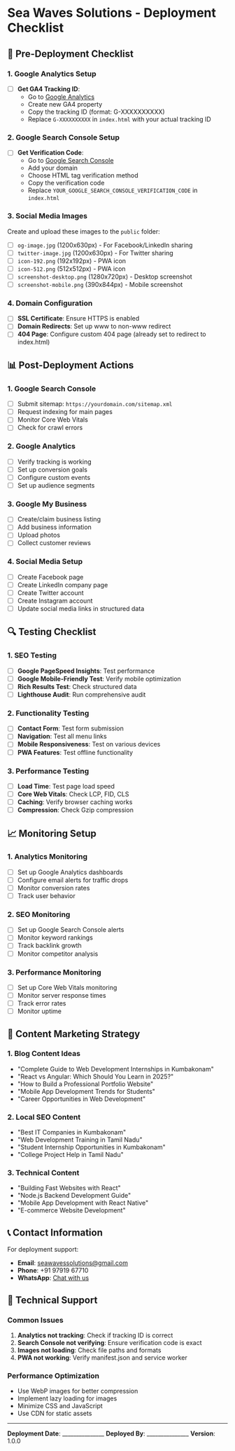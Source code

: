 # Sea Waves Solutions - Deployment Checklist

## 🚀 Pre-Deployment Checklist

### 1. Google Analytics Setup
- [ ] **Get GA4 Tracking ID**: 
  - Go to [Google Analytics](https://analytics.google.com)
  - Create new GA4 property
  - Copy the tracking ID (format: G-XXXXXXXXXX)
  - Replace `G-XXXXXXXXXX` in `index.html` with your actual tracking ID

### 2. Google Search Console Setup
- [ ] **Get Verification Code**:
  - Go to [Google Search Console](https://search.google.com/search-console)
  - Add your domain
  - Choose HTML tag verification method
  - Copy the verification code
  - Replace `YOUR_GOOGLE_SEARCH_CONSOLE_VERIFICATION_CODE` in `index.html`

### 3. Social Media Images
Create and upload these images to the `public` folder:
- [ ] `og-image.jpg` (1200x630px) - For Facebook/LinkedIn sharing
- [ ] `twitter-image.jpg` (1200x630px) - For Twitter sharing
- [ ] `icon-192.png` (192x192px) - PWA icon
- [ ] `icon-512.png` (512x512px) - PWA icon
- [ ] `screenshot-desktop.png` (1280x720px) - Desktop screenshot
- [ ] `screenshot-mobile.png` (390x844px) - Mobile screenshot

### 4. Domain Configuration
- [ ] **SSL Certificate**: Ensure HTTPS is enabled
- [ ] **Domain Redirects**: Set up www to non-www redirect
- [ ] **404 Page**: Configure custom 404 page (already set to redirect to index.html)

## 📊 Post-Deployment Actions

### 1. Google Search Console
- [ ] Submit sitemap: `https://yourdomain.com/sitemap.xml`
- [ ] Request indexing for main pages
- [ ] Monitor Core Web Vitals
- [ ] Check for crawl errors

### 2. Google Analytics
- [ ] Verify tracking is working
- [ ] Set up conversion goals
- [ ] Configure custom events
- [ ] Set up audience segments

### 3. Google My Business
- [ ] Create/claim business listing
- [ ] Add business information
- [ ] Upload photos
- [ ] Collect customer reviews

### 4. Social Media Setup
- [ ] Create Facebook page
- [ ] Create LinkedIn company page
- [ ] Create Twitter account
- [ ] Create Instagram account
- [ ] Update social media links in structured data

## 🔍 Testing Checklist

### 1. SEO Testing
- [ ] **Google PageSpeed Insights**: Test performance
- [ ] **Google Mobile-Friendly Test**: Verify mobile optimization
- [ ] **Rich Results Test**: Check structured data
- [ ] **Lighthouse Audit**: Run comprehensive audit

### 2. Functionality Testing
- [ ] **Contact Form**: Test form submission
- [ ] **Navigation**: Test all menu links
- [ ] **Mobile Responsiveness**: Test on various devices
- [ ] **PWA Features**: Test offline functionality

### 3. Performance Testing
- [ ] **Load Time**: Test page load speed
- [ ] **Core Web Vitals**: Check LCP, FID, CLS
- [ ] **Caching**: Verify browser caching works
- [ ] **Compression**: Check Gzip compression

## 📈 Monitoring Setup

### 1. Analytics Monitoring
- [ ] Set up Google Analytics dashboards
- [ ] Configure email alerts for traffic drops
- [ ] Monitor conversion rates
- [ ] Track user behavior

### 2. SEO Monitoring
- [ ] Set up Google Search Console alerts
- [ ] Monitor keyword rankings
- [ ] Track backlink growth
- [ ] Monitor competitor analysis

### 3. Performance Monitoring
- [ ] Set up Core Web Vitals monitoring
- [ ] Monitor server response times
- [ ] Track error rates
- [ ] Monitor uptime

## 🎯 Content Marketing Strategy

### 1. Blog Content Ideas
- "Complete Guide to Web Development Internships in Kumbakonam"
- "React vs Angular: Which Should You Learn in 2025?"
- "How to Build a Professional Portfolio Website"
- "Mobile App Development Trends for Students"
- "Career Opportunities in Web Development"

### 2. Local SEO Content
- "Best IT Companies in Kumbakonam"
- "Web Development Training in Tamil Nadu"
- "Student Internship Opportunities in Kumbakonam"
- "College Project Help in Tamil Nadu"

### 3. Technical Content
- "Building Fast Websites with React"
- "Node.js Backend Development Guide"
- "Mobile App Development with React Native"
- "E-commerce Website Development"

## 📞 Contact Information

For deployment support:
- **Email**: seawavessolutions@gmail.com
- **Phone**: +91 97919 67710
- **WhatsApp**: [Chat with us](https://wa.me/919791967710)

## 🔧 Technical Support

### Common Issues
1. **Analytics not tracking**: Check if tracking ID is correct
2. **Search Console not verifying**: Ensure verification code is exact
3. **Images not loading**: Check file paths and formats
4. **PWA not working**: Verify manifest.json and service worker

### Performance Optimization
- Use WebP images for better compression
- Implement lazy loading for images
- Minimize CSS and JavaScript
- Use CDN for static assets

---

**Deployment Date**: _______________
**Deployed By**: _______________
**Version**: 1.0.0
